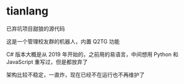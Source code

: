 # tianlang
已弃坑项目甜狼的源代码

这是一个管理校友群的机器人，内置 Q2TG 功能

C# 版本大概是从 2019 年开始的，之前用的易语言，中间想用 Python 和 JavaScript 重写过，但是都放弃了

架构比较不稳定，一直炸，现在已经不在运行也不再维护了
